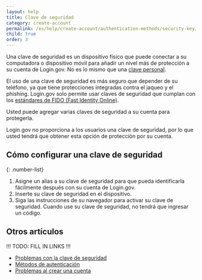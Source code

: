 ```yaml
---
layout: help
title: Clave de seguridad
category: create-account
permalink: /es/help/create-account/authentication-methods/security-key/
child: true
order: 3
---
```


Una clave de seguridad es un dispositivo físico que puede conectar a su computadora o dispositivo móvil para añadir un nivel más de protección a su cuenta de Login.gov. No es lo mismo que una [clave personal](/es/help/manage-your-account/personal-key/).

El uso de una clave de seguridad es más seguro que depender de su teléfono, ya que tiene protecciones integradas contra el jaqueo y el phishing. Login.gov solo permite usar claves de seguridad que cumplan con los [estándares de FIDO (Fast Identity Online)](https://fidoalliance.org/).

Usted puede agregar varias claves de seguridad a su cuenta para protegerla.

Login.gov no proporciona a los usuarios una clave de seguridad, por lo que usted tendrá que obtener esta opción de protección por su cuenta.

## Cómo configurar una clave de seguridad

{: .number-list}

1. Asigne un alias a su clave de seguridad para que pueda identificarla fácilmente después con su cuenta de Login.gov.
2. Inserte su clave de seguridad en el dispositivo.
3. Siga las instrucciones de su navegador para activar su clave de seguridad. Cuando use su clave de seguridad, no tendrá que ingresar un código.

## Otros artículos

!!! TODO: FILL IN LINKS !!!
* [Problemas con la clave de seguridad](#)
* [Métodos de autenticación](#)
* [Problemas al crear una cuenta](#)
